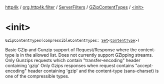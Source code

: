 [http4k](../../../index.md) / [org.http4k.filter](../../index.md) / [ServerFilters](../index.md) / [GZipContentTypes](index.md) / [&lt;init&gt;](./-init-.md)

# &lt;init&gt;

`GZipContentTypes(compressibleContentTypes: `[`Set`](https://kotlinlang.org/api/latest/jvm/stdlib/kotlin.collections/-set/index.html)`<`[`ContentType`](../../../org.http4k.core/-content-type/index.md)`>)`

Basic GZip and Gunzip support of Request/Response where the content-type is in the allowed list. Does not currently support GZipping streams.
Only Gunzips requests which contain "transfer-encoding" header containing 'gzip'
Only Gzips responses when request contains "accept-encoding" header containing 'gzip' and the content-type (sans-charset) is one of the compressible types.

